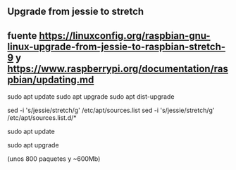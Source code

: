 ## Upgrade from jessie to stretch

## fuente https://linuxconfig.org/raspbian-gnu-linux-upgrade-from-jessie-to-raspbian-stretch-9 y https://www.raspberrypi.org/documentation/raspbian/updating.md

sudo apt update
sudo apt upgrade
sudo apt dist-upgrade



sed -i 's/jessie/stretch/g' /etc/apt/sources.list
sed -i 's/jessie/stretch/g' /etc/apt/sources.list.d/*


sudo apt update

sudo apt upgrade

(unos 800 paquetes y ~600Mb)

